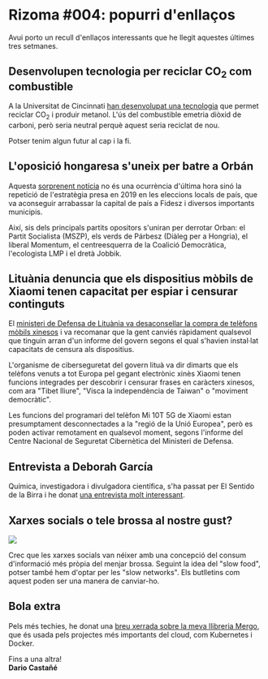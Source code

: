 <!--
tags: [ "rizoma" ]
date_created: 2021-09-26T19:00:00+02:00
-->

# Rizoma #004: popurri d'enllaços

Avui porto un recull d'enllaços interessants que he llegit aquestes últimes tres setmanes.

## Desenvolupen tecnologia per reciclar CO<sub>2</sub> com combustible

A la Universitat de Cincinnati [han desenvolupat una tecnologia](https://www.uc.edu/news/articles/2021/09/uc-reactor-converts-carbon-dioxide-to-fuel-to-address-climate-change.html) que permet reciclar CO<sub>2</sub> i produir metanol. L'ús del combustible emetria diòxid de carboni, però seria neutral perquè aquest seria reciclat de nou.

Potser tenim algun futur al cap i la fi.

## L'oposició hongaresa s'uneix per batre a Orbán

Aquesta [sorprenent notícia](https://aldescubierto.org/2021/09/23/toda-la-oposicion-de-hungria-se-une-para-poner-fin-a-la-era-orban/) no és una ocurrència d'última hora sinó la repetició de l'estratègia presa en 2019 en les eleccions locals de país, que va aconseguir arrabassar la capital de país a Fidesz i diversos importants municipis.

Així, sis dels principals partits opositors s'uniran per derrotar Orban: el Partit Socialista (MSZP), els verds de Párbesz (Diàleg per a Hongria), el liberal Momentum, el centreesquerra de la Coalició Democràtica, l'ecologista LMP i el dretà Jobbik.

## Lituània denuncia que els dispositius mòbils de Xiaomi tenen capacitat per espiar i censurar continguts

El [ministeri de Defensa de Lituània va desaconsellar la compra de telèfons mòbils xinesos](https://www.politico.eu/article/lithuania-china-phones-cybersecurity-concerns/) i va recomanar que la gent canviés ràpidament qualsevol que tinguin arran d'un informe del govern segons el qual s'havien instal·lat capacitats de censura als dispositius.

L'organisme de ciberseguretat del govern lituà va dir dimarts que els telèfons venuts a tot Europa pel gegant electrònic xinès Xiaomi tenen funcions integrades per descobrir i censurar frases en caràcters xinesos, com ara "Tibet lliure", "Visca la independència de Taiwan" o "moviment democràtic".

Les funcions del programari del telèfon Mi 10T 5G de Xiaomi estan presumptament desconnectades a la "regió de la Unió Europea", però es poden activar remotament en qualsevol moment, segons l'informe del Centre Nacional de Seguretat Cibernètica del Ministeri de Defensa.

## Entrevista a Deborah García

Química, investigadora i divulgadora científica, s'ha passat per El Sentido de la Birra i he donat [una entrevista molt interessant](https://www.youtube.com/watch?v=-tUm-EU-n24&feature=youtu.be).

## Xarxes socials o tele brossa al nostre gust?

![](https://i.imgur.com/qa4PwXY.png)

Crec que les xarxes socials van néixer amb una concepció del consum d'informació més pròpia del menjar brossa. Seguint la idea del "slow food", potser també hem d'optar per les "slow networks". Els butlletins com aquest poden ser una manera de canviar-ho.

## Bola extra

Pels més techies, he donat una [breu xerrada sobre la meva llibreria Mergo](https://www.youtube.com/watch?v=kx1ycW4YGqQ), que és usada pels projectes més importants del cloud, com Kubernetes i Docker.

Fins a una altra!  
**Dario Castañé**